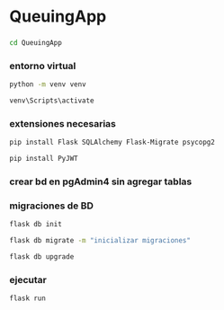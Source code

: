 # QueuingApp
###
```sh
cd QueuingApp
```
### entorno virtual

```sh
python -m venv venv
```
```sh
venv\Scripts\activate
```
### extensiones necesarias

```sh
pip install Flask SQLAlchemy Flask-Migrate psycopg2

pip install PyJWT

```
### crear bd en pgAdmin4 sin agregar tablas

### migraciones de BD

```sh
flask db init
```
```sh
flask db migrate -m "inicializar migraciones"
```
```sh
flask db upgrade
```

###  ejecutar

```sh
flask run

